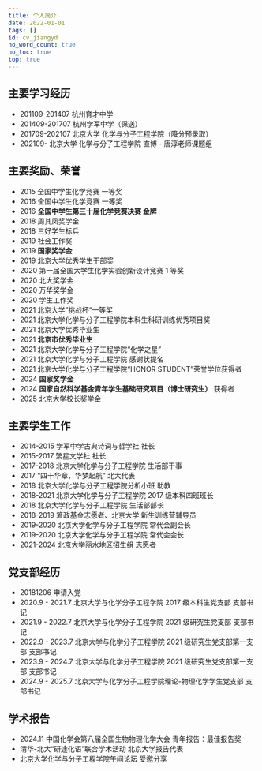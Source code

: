 ```yaml
---
title: 个人简介
date: 2022-01-01
tags: []
id: cv_jiangyd
no_word_count: true
no_toc: true
top: true
---
```


## 主要学习经历

- 201109-201407 杭州育才中学
- 201409-201707 杭州学军中学（保送）
- 201709-202107 北京大学 化学与分子工程学院（降分预录取）
- 202109- 北京大学 化学与分子工程学院 直博 - 唐淳老师课题组

<!--more-->

## 主要奖励、荣誉

- 2015 全国中学生化学竞赛 一等奖
- 2016 全国中学生化学竞赛 一等奖
- 2016 **全国中学生第三十届化学竞赛决赛 金牌**
- 2018 周其凤奖学金
- 2018 三好学生标兵
- 2019 社会工作奖
- 2019 **国家奖学金**
- 2019 北京大学优秀学生干部奖
- 2020 第一届全国大学生化学实验创新设计竞赛 1 等奖
- 2020 北大奖学金
- 2020 万华奖学金
- 2020 学生工作奖
- 2021 北京大学”挑战杯“一等奖
- 2021 北京大学化学与分子工程学院本科生科研训练优秀项目奖
- 2021 北京大学优秀毕业生
- 2021 **北京市优秀毕业生**
- 2021 北京大学化学与分子工程学院“化学之星”
- 2021 北京大学化学与分子工程学院 感谢状提名
- 2021 北京大学化学与分子工程学院“HONOR STUDENT”荣誉学位获得者
- 2024 **国家奖学金**
- 2024 **国家自然科学基金青年学生基础研究项目（博士研究生）** 获得者
- 2025 北京大学校长奖学金

## 主要学生工作

- 2014-2015 学军中学古典诗词与哲学社 社长
- 2015-2017 繁星文学社 社长
- 2017-2018 北京大学化学与分子工程学院 生活部干事
- 2017 “四十华章，华梦起航” 北大代表
- 2018 北京大学化学与分子工程学院分析小班 助教
- 2018-2021 北京大学化学与分子工程学院 2017 级本科四班班长
- 2018 北京大学化学与分子工程学院 生活部部长
- 2018-2019 䇹政基金志愿者、北京大学 新生训练营辅导员
- 2019-2020 北京大学化学与分子工程学院 常代会副会长
- 2019-2020 北京大学化学与分子工程学院 常代会会长
- 2021-2024 北京大学丽水地区招生组 志愿者

## 党支部经历

- 20181206 申请入党
- 2020.9 - 2021.7 北京大学与化学分子工程学院 2017 级本科生党支部 支部书记
- 2021.9 - 2022.7 北京大学与化学分子工程学院 2021 级研究生党支部 支部书记
- 2022.9 - 2023.7 北京大学与化学分子工程学院 2021 级研究生党支部第一支部 支部书记
- 2023.9 - 2024.7 北京大学与化学分子工程学院 2021 级研究生党支部第一支部 支部书记
- 2024.9 - 2025.7 北京大学与化学分子工程学院理论-物理化学学生党支部 支部书记

## 学术报告

- 2024.11 中国化学会第八届全国生物物理化学大会 青年报告：最佳报告奖
- 清华-北大“研途化语”联合学术活动 北京大学报告代表
- 北京大学化学与分子工程学院午间论坛 受邀分享
